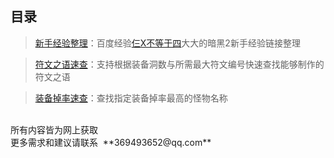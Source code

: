 目录
---
<blockquote><a href="http://htmlpreview.github.io/?https://github.com/chenyu8674/Diablo2NoobTools/blob/master/NoobExperience.html" target="_blank">新手经验整理</a>：百度经验<a href="http://htmlpreview.github.io/?http://jingyan.baidu.com/user/npublic?uid=47935502c40e33f2179cfb87" target="_blank">仨X不等于四</a>大大的暗黑2新手经验链接整理</blockquote>
<blockquote><a href="http://htmlpreview.github.io/?https://github.com/chenyu8674/Diablo2NoobTools/blob/master/RuneWords.html" target="_blank">符文之语速查</a>：支持根据装备洞数与所需最大符文编号快速查找能够制作的符文之语</blockquote>
<blockquote><a href="http://htmlpreview.github.io/?https://github.com/chenyu8674/Diablo2NoobTools/blob/master/EquipDrop.html" target="_blank">装备掉率速查</a>：查找指定装备掉率最高的怪物名称</blockquote>
<br>所有内容皆为网上获取
<br>更多需求和建议请联系  **369493652@qq.com**
